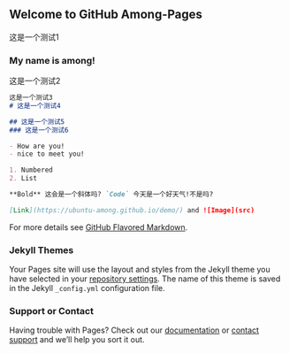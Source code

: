 ## Welcome to GitHub Among-Pages

这是一个测试1

### My name is among!

这是一个测试2

```markdown
这是一个测试3
# 这是一个测试4

## 这是一个测试5
### 这是一个测试6

- How are you!
- nice to meet you!

1. Numbered
2. List

**Bold** 这会是一个斜体吗? `Code` 今天是一个好天气!不是吗?

[Link](https://ubuntu-among.github.io/demo/) and ![Image](src)
```

For more details see [GitHub Flavored Markdown](https://guides.github.com/features/mastering-markdown/).

### Jekyll Themes

Your Pages site will use the layout and styles from the Jekyll theme you have selected in your [repository settings](https://github.com/Ubuntu-among/demo/settings). The name of this theme is saved in the Jekyll `_config.yml` configuration file.

### Support or Contact

Having trouble with Pages? Check out our [documentation](https://help.github.com/categories/github-pages-basics/) or [contact support](https://github.com/contact) and we’ll help you sort it out.

